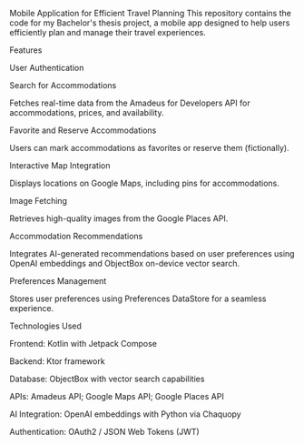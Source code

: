 Mobile Application for Efficient Travel Planning
This repository contains the code for my Bachelor's thesis project, a mobile app designed to help users efficiently plan and manage their travel experiences.

Features

User Authentication

Search for Accommodations

Fetches real-time data from the Amadeus for Developers API for accommodations, prices, and availability.

Favorite and Reserve Accommodations

Users can mark accommodations as favorites or reserve them (fictionally).

Interactive Map Integration

Displays locations on Google Maps, including pins for accommodations.

Image Fetching

Retrieves high-quality images from the Google Places API.

Accommodation Recommendations

Integrates AI-generated recommendations based on user preferences using OpenAI embeddings and ObjectBox on-device vector search.

Preferences Management

Stores user preferences using Preferences DataStore for a seamless experience.

Technologies Used

Frontend: Kotlin with Jetpack Compose

Backend: Ktor framework 

Database: ObjectBox with vector search capabilities

APIs:
Amadeus API;
Google Maps API;
Google Places API

AI Integration: OpenAI embeddings with Python via Chaquopy

Authentication: OAuth2 / JSON Web Tokens (JWT)


